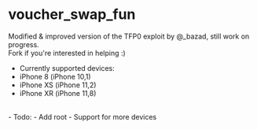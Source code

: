 # voucher_swap_fun
Modified &amp; improved version of the TFP0 exploit by @_bazad, still work on progress. <br>
Fork if you're interested in helping :)
<br>
- Currently supported devices:
- iPhone 8 (iPhone 10,1)
- iPhone XS (iPhone 11,2)
- iPhone XR (iPhone 11,8)
<br>
- Todo:
- Add root
- Support for more devices
